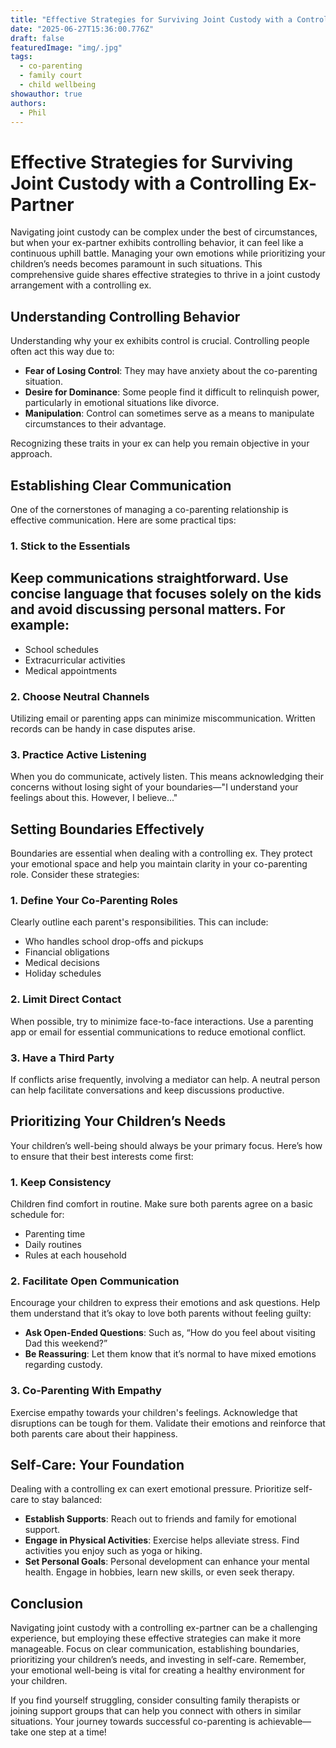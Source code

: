 ```yaml
---
title: "Effective Strategies for Surviving Joint Custody with a Controlling Ex-Partner"
date: "2025-06-27T15:36:00.776Z"
draft: false
featuredImage: "img/.jpg"
tags:
  - co-parenting
  - family court
  - child wellbeing
showauthor: true
authors:
  - Phil
---
```


# Effective Strategies for Surviving Joint Custody with a Controlling Ex-Partner

Navigating joint custody can be complex under the best of circumstances, but when your ex-partner exhibits controlling behavior, it can feel like a continuous uphill battle. Managing your own emotions while prioritizing your children’s needs becomes paramount in such situations. This comprehensive guide shares effective strategies to thrive in a joint custody arrangement with a controlling ex. 

## Understanding Controlling Behavior

Understanding why your ex exhibits control is crucial. Controlling people often act this way due to:

- **Fear of Losing Control**: They may have anxiety about the co-parenting situation.
- **Desire for Dominance**: Some people find it difficult to relinquish power, particularly in emotional situations like divorce.
- **Manipulation**: Control can sometimes serve as a means to manipulate circumstances to their advantage.

Recognizing these traits in your ex can help you remain objective in your approach.

## Establishing Clear Communication

One of the cornerstones of managing a co-parenting relationship is effective communication. Here are some practical tips:

### 1. Stick to the Essentials
Keep communications straightforward. Use concise language that focuses solely on the kids and avoid discussing personal matters. For example:
   - 
   - School schedules
   - Extracurricular activities
   - Medical appointments

### 2. Choose Neutral Channels
Utilizing email or parenting apps can minimize miscommunication. Written records can be handy in case disputes arise.

### 3. Practice Active Listening
When you do communicate, actively listen. This means acknowledging their concerns without losing sight of your boundaries—"I understand your feelings about this. However, I believe..."

## Setting Boundaries Effectively

Boundaries are essential when dealing with a controlling ex. They protect your emotional space and help you maintain clarity in your co-parenting role. Consider these strategies:

### 1. Define Your Co-Parenting Roles
Clearly outline each parent's responsibilities. This can include:
   - Who handles school drop-offs and pickups
   - Financial obligations
   - Medical decisions
   - Holiday schedules

### 2. Limit Direct Contact
When possible, try to minimize face-to-face interactions. Use a parenting app or email for essential communications to reduce emotional conflict.

### 3. Have a Third Party
If conflicts arise frequently, involving a mediator can help. A neutral person can help facilitate conversations and keep discussions productive.

## Prioritizing Your Children’s Needs

Your children’s well-being should always be your primary focus. Here’s how to ensure that their best interests come first:

### 1. Keep Consistency
Children find comfort in routine. Make sure both parents agree on a basic schedule for:
   - Parenting time
   - Daily routines
   - Rules at each household

### 2. Facilitate Open Communication
Encourage your children to express their emotions and ask questions. Help them understand that it’s okay to love both parents without feeling guilty:
   - **Ask Open-Ended Questions**: Such as, “How do you feel about visiting Dad this weekend?” 
   - **Be Reassuring**: Let them know that it’s normal to have mixed emotions regarding custody.

### 3. Co-Parenting With Empathy
Exercise empathy towards your children's feelings. Acknowledge that disruptions can be tough for them. Validate their emotions and reinforce that both parents care about their happiness.

## Self-Care: Your Foundation

Dealing with a controlling ex can exert emotional pressure. Prioritize self-care to stay balanced:

- **Establish Supports**: Reach out to friends and family for emotional support.
- **Engage in Physical Activities**: Exercise helps alleviate stress. Find activities you enjoy such as yoga or hiking.
- **Set Personal Goals**: Personal development can enhance your mental health. Engage in hobbies, learn new skills, or even seek therapy.

## Conclusion

Navigating joint custody with a controlling ex-partner can be a challenging experience, but employing these effective strategies can make it more manageable. Focus on clear communication, establishing boundaries, prioritizing your children’s needs, and investing in self-care. Remember, your emotional well-being is vital for creating a healthy environment for your children. 

If you find yourself struggling, consider consulting family therapists or joining support groups that can help you connect with others in similar situations. Your journey towards successful co-parenting is achievable—take one step at a time!

